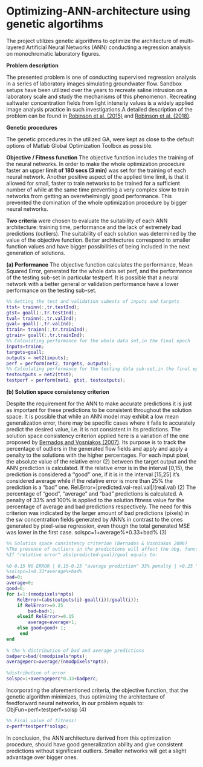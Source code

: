 # Optimizing-ANN-architecture using genetic algortihms
The project utilizes genetic algorithms to optimize the architecture of multi-layered Artificial Neural Networks (ANN) conducting a regression analysis on monochromatic laboratory figures. 

**Problem description**

The presented problem is one of conducting supervised regression analysis in a series of laboratory images simulating groundwater flow. Sandbox setups have been utilized over the years to recreate saline intrusion on a laboratory scale and study the mechanisms of this phenomenon. Recreating saltwater concentration fields from light intensity values is a widely applied image analysis practice in such investigations.A detailed description of the problem can be found in [Robinson et al. (2015)]( https://www.sciencedirect.com/science/article/pii/S0022169415007295) and [Robinson et al. (2018)]( https://link.springer.com/article/10.1007/s11269-018-1977-6).

**Genetic procedures**

The genetic procedures in the utilized GA, were kept as close to the default options of Matlab Global Optimization Toolbox as possible. 

**Objective / Fitness function**
The objective function includes the training of the neural networks. In order to make the whole optimization procedure faster an upper **limit of 180 secs (3 min)** was set for the training of each neural network. Another positive aspect of the applied time limit, is that it allowed for small, faster to train networks to be trained for a sufficient number of while at the same time preventing a very complex slow to train networks from getting an overwhelmingly good performance. This prevented the domination of the whole optimization procedure by bigger neural networks.

**Two criteria** were chosen to evaluate the suitability of each ANN architecture: training time, performance and the lack of extremely bad predictions (outliers). The suitability of each solution was determined by the value of the objective function. Better architectures correspond to smaller function values and have bigger possibilities of being included in the next generation of solutions.

**(a) Performance**
The objective function calculates the performance, Mean Squared Error, generated for the whole data set perf, and the performance of the testing sub-set in particular testperf.  It is possible that a neural network with a better general or validation performance have a lower performance on the testing sub-set. 
```Matlab
%% Getting the test and validation subests of inputs and targets
ttst= trainn(:,tr.testInd);
gtst= goall(:,tr.testInd);
tval= trainn(:,tr.valInd); 
gval= goall(:,tr.valInd);  
ttrain= trainn(:,tr.trainInd);
gtrain= goall(:,tr.trainInd);
%% Calculating performance for the whole data set,in the final epoch 
inputs=trainn;
targets=goall;
outputs = net2(inputs);
perf = perform(net2, targets, outputs);
%% Calculating performance for the testing data sub-set,in the final epoch 
testoutputs = net2(ttst);
testperf = perform(net2, gtst, testoutputs);
```
**(b) Solution space consistency criterion**

Despite the requirement for the ANN to make accurate predictions it is just as important for these predictions to be consistent throughout the solution space. It is possible that while an ANN model may exhibit a low mean generalization error, there may be specific cases where it fails to accurately predict the desired value, i.e. it is not consistent in its predictions. The solution space consistency criterion applied here is a variation of the one proposed by [Bernados and Vosniakos (2007)]( https://www.sciencedirect.com/science/article/pii/S0952197606001072). Its purpose is to track the percentage of outliers in the generated flow fields and apply and apply a penalty to the solutions with the higher percentages.
For each input pixel, the absolute value of the relative error (2) between the target output and the ANN prediction is calculated. If the relative error is in the interval [0,15), the prediction is considered a ‘‘good’’ one, if it is in the interval [15,25] it’s considered average while if the relative error is more than 25% the prediction is a “bad” one.
Rel.Error=|predicted.val-real.val|/(real.val)  (2)
The percentage of “good”, “average” and “bad” predictions is calculated. A penalty of 33% and 100% is applied to the solution fitness value for the percentage of average and bad predictions respectively. The need for this criterion was indicated by the larger amount of bad predictions (pixels) in the sw concentration fields generated by ANN’s in contrast to the ones generated by pixel-wise regression, even though the total generated MSE was lower in the first case.
solspc=1+average%*0.33+bad% (3)
```Matlab
%% Solution space consistency criterion (Bernados & Vosniakos 2006)
%The presence of outliers in the predictions will affect the obg. function
%If "relative error" abs(predicted-goal)/goal equals to:
 
%0-0.15 NO ERROR | 0.15-0.25 "average prediction" 33% penalty | >0.25 "bad prediction" 100% penalty
%solspc=1+0.33*average%+bad%
bad=0;
average=0;
good=0;
for i=1:(nmodpixels*npts)
    RelError=(abs(outputs(i)-goall(i))/goall(i));
    if RelError>=0.25
        bad=bad+1;
    elseif RelError>=0.15
        average=average+1;  
    else good=good+ 1;
     end
end
 
% the % distribution of bad and average predictions
badperc=bad/(nmodpixels*npts);
averageperc=average/(nmodpixels*npts);
 
%distribution of error
solspc=1+averageperc*0.33+badperc;
```
Incorporating the aforementioned criteria, the objective function, that the genetic algorithm minimizes, thus optimizing the architecture of feedforward neural networks, in our problem equals to:
ObjFun=perf×testperf×solsp (4)
```Matlab
%% Final value of fitness!
z=perf*testperf*solspc;
```
In conclusion, the ANN architecture derived from this optimization procedure, should have good generalization ability and give consistent predictions without significant outliers. Smaller networks will get a slight advantage over bigger ones. 
